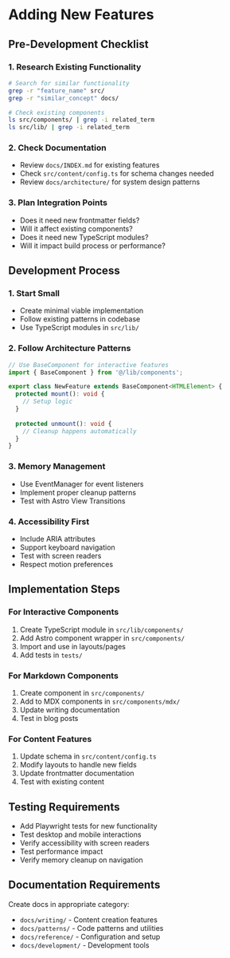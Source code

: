 # Adding New Features

## Pre-Development Checklist

### 1. Research Existing Functionality
```bash
# Search for similar functionality
grep -r "feature_name" src/
grep -r "similar_concept" docs/

# Check existing components
ls src/components/ | grep -i related_term
ls src/lib/ | grep -i related_term
```

### 2. Check Documentation
- Review `docs/INDEX.md` for existing features
- Check `src/content/config.ts` for schema changes needed
- Review `docs/architecture/` for system design patterns

### 3. Plan Integration Points
- Does it need new frontmatter fields?
- Will it affect existing components?
- Does it need new TypeScript modules?
- Will it impact build process or performance?

## Development Process

### 1. Start Small
- Create minimal viable implementation
- Follow existing patterns in codebase
- Use TypeScript modules in `src/lib/`

### 2. Follow Architecture Patterns
```typescript
// Use BaseComponent for interactive features
import { BaseComponent } from '@/lib/components';

export class NewFeature extends BaseComponent<HTMLElement> {
  protected mount(): void {
    // Setup logic
  }
  
  protected unmount(): void {
    // Cleanup happens automatically
  }
}
```

### 3. Memory Management
- Use EventManager for event listeners
- Implement proper cleanup patterns
- Test with Astro View Transitions

### 4. Accessibility First
- Include ARIA attributes
- Support keyboard navigation
- Test with screen readers
- Respect motion preferences

## Implementation Steps

### For Interactive Components
1. Create TypeScript module in `src/lib/components/`
2. Add Astro component wrapper in `src/components/`
3. Import and use in layouts/pages
4. Add tests in `tests/`

### For Markdown Components
1. Create component in `src/components/`
2. Add to MDX components in `src/components/mdx/`
3. Update writing documentation
4. Test in blog posts

### For Content Features
1. Update schema in `src/content/config.ts`
2. Modify layouts to handle new fields
3. Update frontmatter documentation
4. Test with existing content

## Testing Requirements

- Add Playwright tests for new functionality
- Test desktop and mobile interactions
- Verify accessibility with screen readers
- Test performance impact
- Verify memory cleanup on navigation

## Documentation Requirements

Create docs in appropriate category:
- `docs/writing/` - Content creation features
- `docs/patterns/` - Code patterns and utilities
- `docs/reference/` - Configuration and setup
- `docs/development/` - Development tools